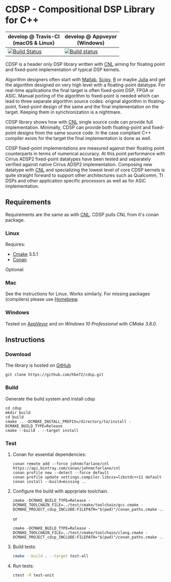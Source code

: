 # CDSP - Compositional DSP Library for C++
| develop @ Travis-CI <br/> (macOS & Linux)| develop @ Appveyor <br/> (Windows) |
| ------------- | ------------- |
| [![Build Status](https://travis-ci.org/hbe72/cdsp.svg?branch=develop)](https://travis-ci.org/hbe72/cdsp) | [![Build status](https://ci.appveyor.com/api/projects/status/1q4y3h8vy8t1kn5e/branch/develop?svg=true)](https://ci.appveyor.com/project/hbe72/cdsp/branch/develop)|

CDSP is a header only DSP library written with
[CNL](https://github.com/johnmcfarlane/cnl) aiming for floating point and 
fixed-point implementation of typical DSP kernels.

Algorithm designers often start with [Matlab](https://www.mathworks.com/), 
[Scipy](https://www.scipy.org), [R](https://www.r-project.org/) or maybe
[Julia](https://julialang.org/) and get the algorithm designed on very high 
level with a floating-point datatype. For real-time applications the final 
target is often fixed-point DSP, FPGA or ASIC. Manual porting of the algorithm 
to fixed-point is needed which can lead to three separate algorithm source 
codes: original algorithm in floating-point, fixed-point design of the same and
the final implementation on the target. Keeping them in synchronization is a
nightmare.

CDSP library shows how with [CNL](https://github.com/johnmcfarlane/cnl) single 
source code can provide full implementation. Minimally, CDSP can provide both 
floating-point and fixed-point designs from the same source code. In the case 
compliant C++ compiler exists for the target the final implementation is done 
as well.

CDSP fixed-point implementations are measured against their floating point 
counterparts in terms of numerical accuracy. At this point performance with 
Cirrus ADSP2 fixed-point datatypes have been tested and separately verified 
against native Cirrus ADSP2 implementation. Composing new datatype 
with [CNL](https://github.com/johnmcfarlane/cnl) and specializing the lowest
level of core CDSP kernels is quite straight forward to support other 
architectures such as Qualcomm, TI DSPs and other application specific 
processors as well as for ASIC implementation.

## Requirements 

Requirements are the same as with [CNL](https://github.com/johnmcfarlane/cnl).
CDSP pulls CNL from it's conan package.

### Linux
Requires:
* [Cmake](https://cmake.org/) 3.5.1
* [Conan](https://conan.io/downloads.html)

Optional:

### Mac
See the instructions for Linux. Works similarly. 
For missing packages (compilers) please use [Homebrew](https://brew.sh/).

### Windows
Tested on [AppVeyor](https://ci.appveyor.com/project/hbe72/cdsp)
and on *Windows 10 Professional* with *CMake 3.8.0*.

## Instructions
### Download
The library is hosted on [GitHub](https://github.com/hbe72/cdsp)
```shell
git clone https://github.com/hbe72/cdsp.git
```

### Build
Generate the build system and install cdsp
```shell
cd cdsp 
mkdir build
cd build
cmake .. -DCMAKE_INSTALL_PREFIX=/directory/to/install -DCMAKE_BUILD_TYPE=Release
cmake --build . --target install
```     

### Test    
1. Conan for essential dependencies:
   ```shell
   conan remote add --force johnmcfarlane/cnl https://api.bintray.com/conan/johnmcfarlane/cnl
   conan profile new --detect --force default
   conan profile update settings.compiler.libcxx=libstdc++11 default
   conan install --build=missing ..
   ```

2. Configure the build with apprpriate toolchain.
   ```shell
   cmake -DCMAKE_BUILD_TYPE=Release -DCMAKE_TOOLCHAIN_FILE=../test/cmake/toolchain/gcc.cmake -DCMAKE_PROJECT_cdsp_INCLUDE:FILEPATH="$(pwd)"/conan_paths.cmake ..
   ```
   or
   ```shell
   cmake -DCMAKE_BUILD_TYPE=Release -DCMAKE_TOOLCHAIN_FILE=../test/cmake/toolchain/clang.cmake -DCMAKE_PROJECT_cdsp_INCLUDE:FILEPATH="$(pwd)"/conan_paths.cmake ..
   ```
   
3. Build tests:
   ```sh
   cmake --build . --target test-all
   ```

4. Run tests:
   ```sh
   ctest -R test-unit
   ```

